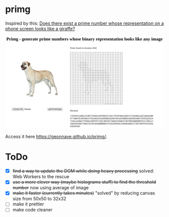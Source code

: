 # primg

Inspired by this: [Does there exist a prime number whose representation on a phone screen looks like a giraffe?](https://www.reddit.com/r/math/comments/7qpfls/does_there_exist_a_prime_number_whose/?st=jcwjmz50&sh=1dfbb1b2)

![screenshot](screenshot1.png "Screenshot")

Access it here https://geonnave.github.io/primg/.

# ToDo

- [x] ~~find a way to update the DOM while doing heavy processing~~ solved: Web Workers to the rescue
- [x] ~~use a more clever way (maybe histograms stuff) to find the threshold number~~ now using average of image
- [x] ~~make it faster (currently takes minutes)~~ "solved" by reducing canvas size from 50x50 to 32x32
- [ ] make it prettier
- [ ] make code cleaner
